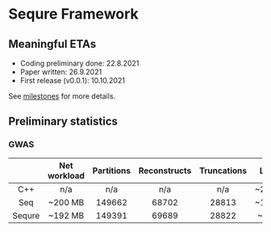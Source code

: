 # Sequre Framework

## Meaningful ETAs
- Coding preliminary done: 22.8.2021
- Paper written: 26.9.2021
- First release (v0.0.1): 10.10.2021

See [milestones](https://github.com/0xTCG/sequre-dsl/milestones?direction=desc&sort=due_date&state=open) for more details.

## Preliminary statistics

### GWAS
|        | Net workload | Partitions | Reconstructs | Truncations |  LOC  |
|:------:|:------------:|:----------:|:------------:|:-----------:|:-----:|
|   C++  |      n/a     |     n/a    |      n/a     |     n/a     | ~2000 |
|   Seq  |    ~200 MB   |   149662   |     68702    |    28813    | ~1000 |
| Sequre |    ~192 MB   |   149391   |     69689    |    28822    |  ~250 |
